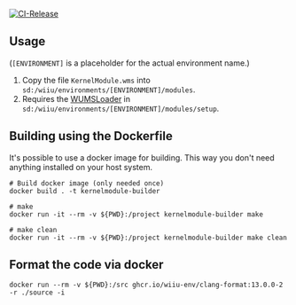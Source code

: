 [![CI-Release](https://github.com/wiiu-env/KernelModule/actions/workflows/ci.yml/badge.svg)](https://github.com/wiiu-env/KernelModule/actions/workflows/ci.yml)

## Usage
(`[ENVIRONMENT]` is a placeholder for the actual environment name.)

1. Copy the file `KernelModule.wms` into `sd:/wiiu/environments/[ENVIRONMENT]/modules`.  
2. Requires the [WUMSLoader](https://github.com/wiiu-env/WUMSLoader) in `sd:/wiiu/environments/[ENVIRONMENT]/modules/setup`.

## Building using the Dockerfile

It's possible to use a docker image for building. This way you don't need anything installed on your host system.

```
# Build docker image (only needed once)
docker build . -t kernelmodule-builder

# make 
docker run -it --rm -v ${PWD}:/project kernelmodule-builder make

# make clean
docker run -it --rm -v ${PWD}:/project kernelmodule-builder make clean
```

## Format the code via docker

`docker run --rm -v ${PWD}:/src ghcr.io/wiiu-env/clang-format:13.0.0-2 -r ./source -i`